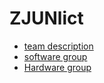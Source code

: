 # ZJUNlict
* [team description](team.md)
* [software group](software.md])
* [Hardware group](Hardware_Mechanics.md)
